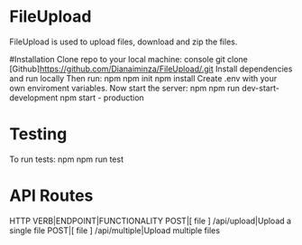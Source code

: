 # FileUpload
FileUpload is used to upload files, download and zip the files.

#Installation
Clone repo to your local machine: console git clone [Github]https://github.com/Dianaiminza/FileUpload/.git Install dependencies and run locally
Then run: npm npm init npm install Create .env with your own enviroment variables. Now start the server: npm npm run dev-start-development npm start - production

# Testing
To run tests: npm npm run test

# API Routes
HTTP VERB|ENDPOINT|FUNCTIONALITY
POST|[ file ] /api/upload|Upload a single file
POST|[ file ] /api/multiple|Upload multiple files
